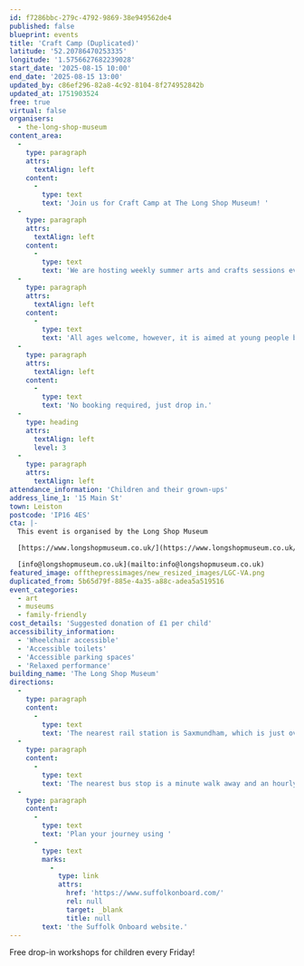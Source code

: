 ```yaml
---
id: f7286bbc-279c-4792-9869-38e949562de4
published: false
blueprint: events
title: 'Craft Camp (Duplicated)'
latitude: '52.20786470253335'
longitude: '1.5756627682239028'
start_date: '2025-08-15 10:00'
end_date: '2025-08-15 13:00'
updated_by: c86ef296-82a8-4c92-8104-8f274952842b
updated_at: 1751903524
free: true
virtual: false
organisers:
  - the-long-shop-museum
content_area:
  -
    type: paragraph
    attrs:
      textAlign: left
    content:
      -
        type: text
        text: 'Join us for Craft Camp at The Long Shop Museum! '
  -
    type: paragraph
    attrs:
      textAlign: left
    content:
      -
        type: text
        text: 'We are hosting weekly summer arts and crafts sessions every Friday during the School Summer Holidays from 10am - 1pm. '
  -
    type: paragraph
    attrs:
      textAlign: left
    content:
      -
        type: text
        text: 'All ages welcome, however, it is aimed at young people between the ages of 5 - 10 years old. '
  -
    type: paragraph
    attrs:
      textAlign: left
    content:
      -
        type: text
        text: 'No booking required, just drop in.'
  -
    type: heading
    attrs:
      textAlign: left
      level: 3
  -
    type: paragraph
    attrs:
      textAlign: left
attendance_information: 'Children and their grown-ups'
address_line_1: '15 Main St'
town: Leiston
postcode: 'IP16 4ES'
cta: |-
  This event is organised by the Long Shop Museum

  [https://www.longshopmuseum.co.uk/](https://www.longshopmuseum.co.uk/)

  [info@longshopmuseum.co.uk](mailto:info@longshopmuseum.co.uk)
featured_image: offthepressimages/new_resized_images/LGC-VA.png
duplicated_from: 5b65d79f-885e-4a35-a88c-adea5a519516
event_categories:
  - art
  - museums
  - family-friendly
cost_details: 'Suggested donation of £1 per child'
accessibility_information:
  - 'Wheelchair accessible'
  - 'Accessible toilets'
  - 'Accessible parking spaces'
  - 'Relaxed performance'
building_name: 'The Long Shop Museum'
directions:
  -
    type: paragraph
    content:
      -
        type: text
        text: 'The nearest rail station is Saxmundham, which is just over four miles away. This is on the Lowestoft to Ipswich line, via Beccles. '
  -
    type: paragraph
    content:
      -
        type: text
        text: 'The nearest bus stop is a minute walk away and an hourly bus services run from Saxmundham to Leiston, Monday to Saturday.'
  -
    type: paragraph
    content:
      -
        type: text
        text: 'Plan your journey using '
      -
        type: text
        marks:
          -
            type: link
            attrs:
              href: 'https://www.suffolkonboard.com/'
              rel: null
              target: _blank
              title: null
        text: 'the Suffolk Onboard website.'
---
```

Free drop-in workshops for children every Friday!